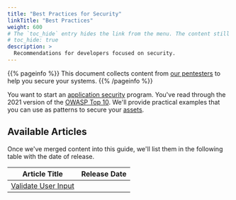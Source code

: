 ```yaml
---
title: "Best Practices for Security"
linkTitle: "Best Practices"
weight: 600
# The `toc_hide` entry hides the link from the menu. The content still available at <URL>/bestpractices/
# toc_hide: true
description: >
  Recommendations for developers focused on security.
---
```


{{% pageinfo %}}
This document collects content from [our pentesters](https://cobalt.io/our-pentesters) to
help you secure your systems.
{{% /pageinfo %}}

You want to start an [application security](../getting-started/glossary/#application-security-appsec)
program. You've read through the 2021 version of the [OWASP Top 10](https://owasp.org/Top10/).
We'll provide practical examples that you can use as patterns to secure your
[assets](../getting-started/glossary/#assets).

## Available Articles

Once we've merged content into this guide, we'll list them in the following table with the
date of release.

| Article Title | Release Date |
|---------------|--------------|
| [Validate User Input](#akhan-input-validation) |              |
